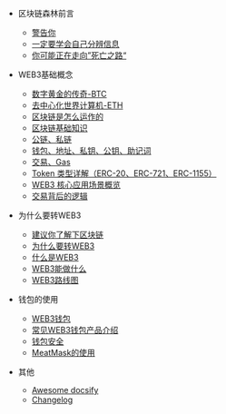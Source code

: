 - 区块链森林前言
  - [警告你](warning.md)
  - [一定要学会自己分辨信息](selfhain.md)
  - [你可能正在走向”死亡之路“](dead.md)

- WEB3基础概念
  - [数字黄金的传奇-BTC](BTC.md)
  - [去中心化世界计算机-ETH](ETH.md)
  - [区块链是怎么运作的](how-blockchain-works.md)
  - [区块链基础知识](blockchain.md)
  - [公链、私链](chain.md)
  - [钱包、地址、私钥、公钥、助记词](wallet.md)
  - [交易、Gas](gas.md)
  - [Token 类型详解（ERC-20、ERC-721、ERC-1155）](tokens.md)
  - [WEB3 核心应用场景概览](keys.md)
  - [交易背后的逻辑](tx.md)


- 为什么要转WEB3
  - [建议你了解下区块链](learnchain.md)
  - [为什么要转WEB3](quickstart.md)
  - [什么是WEB3](whatweb3.md)
  - [WEB3能做什么](howweb3.md)
  - [WEB3路线图](roadmap.md)


- 钱包的使用
  - [WEB3钱包](web3wallet.md)
  - [常见WEB3钱包产品介绍](commonwallets.md)
  - [钱包安全](safewallet.md)
  - [MeatMask的使用](usemetamask.md)

- 其他
  - [Awesome docsify](awesome.md)
  - [Changelog](changelog.md)
